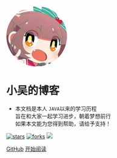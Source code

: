 <img width="160px" style="border-radius: 50%" bor src="style/head_portrait.jpg">

# **小吴的博客**

- 本文档是本人 ```JAVA```以来的学习历程<br>旨在和大家一起学习进步，朝着梦想前行<br>如果本文能为您得到帮助，请给予支持！

[![stars](https://badgen.net/github/stars/wuzhixaun/NoteBook?color=4ab8a1)](https://github.com/wuzhixaun/NoteBook)
[![forks](https://badgen.net/github/forks/wuzhixaun/NoteBook?color=4ab8a1)](https://github.com/wuzhixaun/NoteBook)
![](https://img.shields.io/badge/%E6%91%B8%E9%B1%BC-%E7%A8%8B%E5%BA%8F%E5%91%98-green)

[GitHub](https://github.com/wuzhixaun/NoteBook)
[开始阅读](NoteBook/README.md)
